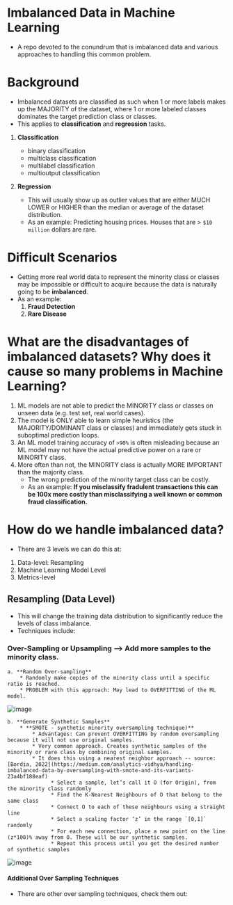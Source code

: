 # Imbalanced Data in Machine Learning
* A repo devoted to the conundrum that is imbalanced data and various approaches to handling this common problem.


# Background
* Imbalanced datasets are classified as such when 1 or more labels makes up the MAJORITY of the dataset, where 1 or more labeled classes dominates the target prediction class or classes.
* This applies to **classification** and **regression** tasks.

1. **Classification**
   * binary classification
   * multiclass classification
   * multilabel classification
   * multioutput classification
  
2. **Regression**
   * This will usually show up as outlier values that are either MUCH LOWER or HIGHER than the median or average of the dataset distribution.
   * As an example: Predicting housing prices. Houses that are > `$10 million` dollars are rare.
  

# Difficult Scenarios
* Getting more real world data to represent the minority class or classes may be impossible or difficult to acquire because the data is naturally going to be **imbalanced**.
* As an example:
  1. **Fraud Detection**
  2. **Rare Disease**



# What are the disadvantages of imbalanced datasets? Why does it cause so many problems in Machine Learning?
1. ML models are not able to predict the MINORITY class or classes on unseen data (e.g. test set, real world cases).
2. The model is ONLY able to learn simple heuristics (the MAJORITY/DOMINANT class or classes) and immediately gets stuck in suboptimal prediction loops.
3. An ML model training accuracy of `>90%` is often misleading because an ML model may not have the actual predictive power on a rare or MINORITY class.
4. More often than not, the MINORITY class is actually MORE IMPORTANT than the majority class.
   * The wrong prediction of the minority target class can be costly.
   * As an example: **If you misclassify fradulent transactions this can be 100x more costly than misclassifying a well known or common fraud classification.**


# How do we handle imbalanced data? 
* There are 3 levels we can do this at:

1. Data-level: Resampling
2. Machine Learning Model Level
3. Metrics-level

## Resampling (Data Level)
* This will change the training data distribution to significantly reduce the levels of class imbalance.
* Techniques include:

### Over-Sampling or Upsampling --> Add more samples to the minority class.
    a. **Random Over-sampling**
        * Randomly make copies of the minority class until a specific ratio is reached.
        * PROBLEM with this approach: May lead to OVERFITTING of the ML model. 
![image](https://github.com/user-attachments/assets/8a6beafd-dd68-42ac-916d-47df0b6ac346)

    b. **Generate Synthetic Samples**
        * **SMOTE - synthetic minority oversampling technique)**
            * Advantages: Can prevent OVERFITTING by random oversampling because it will not use original samples.
            * Very common approach. Creates synthetic samples of the minority or rare class by combining original samples.
            * It does this using a nearest neighbor approach -- source: [Bordia, 2022](https://medium.com/analytics-vidhya/handling-imbalanced-data-by-oversampling-with-smote-and-its-variants-23a4bf188eaf)
                  * Select a sample, let’s call it O (for Origin), from the minority class randomly
                  * Find the K-Nearest Neighbours of O that belong to the same class
                  * Connect O to each of these neighbours using a straight line
                  * Select a scaling factor ‘z’ in the range `[0,1]` randomly
                  * For each new connection, place a new point on the line (z*100)% away from O. These will be our synthetic samples.
                  * Repeat this process until you get the desired number of synthetic samples


![image](https://github.com/user-attachments/assets/b35ced6a-c188-45b6-bfeb-b46dc5a32f8b)


#### Additional Over Sampling Techniques
* There are other over sampling techniques, check them out:



### 
